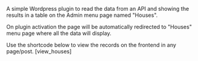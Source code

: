 
A simple Wordpress plugin to read the data from an API and showing the results in a table on the Admin menu page
named "Houses".

On plugin activation the page will be automatically redirected to "Houses" menu page where all the data will display.

Use the shortcode below to view the records on the frontend in any page/post.
[view_houses]